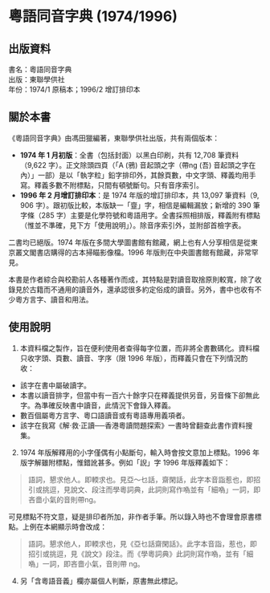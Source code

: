 粵語同音字典 (1974/1996)
========================

出版資料
--------
書名：粵語同音字典 <br>
出版：東聯學供社 <br>
年份：1974/1 原稿本；1996/2 增訂排印本<br>

關於本書
--------
《粵語同音字典》由馮田獵編著，東聯學供社出版，共有兩個版本：

* **1974 年 1 月初版**：全書（包括封面）以黑白印刷，共有 12,708 筆資料（9,622 字）。正文除頭四頁（「A (鴉) 音起頭之字（帶ng (吾) 音起頭之字在內）」一部）是以「執字粒」鉛字排印外，其餘頁數，中文字頭、釋義均用手寫。釋義多數不附標點，只間有頓號斷句。只有音序索引。
* **1996 年 2 月增訂排印本**：是 1974 年版的增訂排印本，共 13,097 筆資料（9, 906 字）。跟初版比較，本版缺一「韲」字，相信是編輯漏放；新增的 390 筆字條（285 字）主要是化學符號和粵語用字。全書採照相排版，釋義附有標點（惟並不準確，見下方「使用說明」）。除音序索引外，並附部首檢字表。

二書均已絕版。1974 年版在多間大學圖書館有館藏，網上也有人分享相信是從東京叢文閣書店購得的古本掃瞄影像檔。1996 年版則在中央圖書館有館藏，非常罕見。

本書是作者綜合與校勘前人各種著作而成，其特點是對讀音取捨原則較寬，除了收錄見於古籍而不通用的讀音外，還承認很多約定俗成的讀音。另外，書中也收有不少粵方言字、讀音和用法。

使用說明
--------
1. 本資料檔之製作，旨在便利使用者查得每字位置，而非將全書數碼化。資料檔只收字頭、頁數、讀音、字序（限 1996 年版），而釋義只會在下列情況酌收：
 * 該字在書中屬破讀字。
 * 本書以讀音排字，但當中有一百六十餘字只在釋義提供另音，另音條下卻無此字。為準確反映書中讀音，此情況下會錄入釋義。
 * 數百個屬粵方言字、粵口語讀音或有粵語專用義項者。
 * 該字在我寫《解‧救‧正讀──香港粵讀問題探索》一書時曾翻查此書作資料搜集。
2. 1974 年版解釋用的小字僅偶有小點斷句，輸入時會按文意加上標點。1996 年版字解雖附標點，惟錯訛甚多。例如「誽」字 1996 年版釋義如下：

> 語詞，懇求他人。即輭求也。見亞～乜話，齋閑話，此字本音詣惹也，即招引或挑逗，見說文、段注而學粵詞典，此詞則寫作𠼮並有「細𠼮」一詞，即吝嗇小氣的音則帶ng。

可見標點不符文意，疑是排印者所加，非作者手筆。所以錄入時也不會理會原書標點。上例在本網顯示時會改成：

> 語詞。懇求他人，即輭求也，見《亞乜話齋閑話》。此字本音詣，惹也，即招引或挑逗，見《說文》段注。而《學粵詞典》此詞則寫作𠼮，並有「細𠼮」一詞，即吝嗇小氣，音則帶 ng。

4. 另「含粵語音義」欄亦屬個人判斷，原書無此標記。

